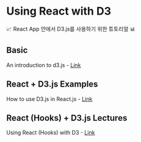 # Using React with D3

📈 React App 안에서 D3.js를 사용하기 위한 튜토리얼 📊
## Basic
An introduction to d3.js - 
[Link](https://www.d3-graph-gallery.com/intro_d3js.html)

## React + D3.js Examples
How to use D3.js in React.js -
[Link](https://wattenberger.com/blog/react-and-d3)

## React (Hooks) + D3.js Lectures
Using React (Hooks) with D3 -
[Link](https://www.youtube.com/watch?v=hR8xtl_IbCw&list=PLDZ4p-ENjbiPo4WH7KdHjh_EMI7Ic8b2B&index=3&ab_channel=TheMuratorium)